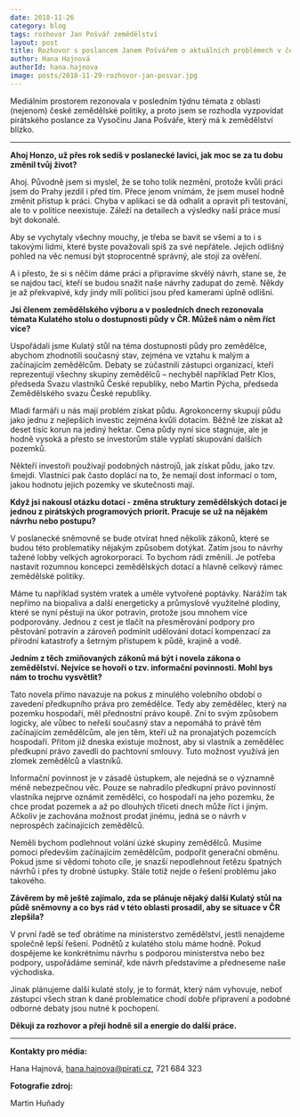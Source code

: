 ```yaml
---
date: 2018-11-26
category: blog
tags: rozhovor Jan Pošvář zemědělství
layout: post
title: Rozhovor s poslancem Janem Pošvářem o aktuálních problémech v českém zemědělství
author: Hana Hajnová
authorId: hana.hajnova
image: posts/2018-11-29-rozhovor-jan-posvar.jpg
---
```


Mediálním prostorem rezonovala v posledním týdnu témata z oblasti (nejenom) české zemědělské politiky, a proto jsem se rozhodla vyzpovídat pirátského poslance za Vysočinu Jana Pošváře, který má k zemědělství blízko. 

---

**Ahoj Honzo, už přes rok sedíš v poslanecké lavici, jak moc se za tu dobu změnil tvůj život?**

Ahoj. Původně jsem si myslel, že se toho tolik nezmění, protože kvůli práci jsem do Prahy jezdil i před tím. Přece jenom vnímám, že jsem musel hodně změnit přístup k práci. Chyba v aplikaci se dá odhalit a opravit při testování, ale to v politice neexistuje. Záleží na detailech a výsledky naší práce musí být dokonalé. 

Aby se vychytaly všechny mouchy, je třeba se bavit se všemi a to i s takovými lidmi, které byste považovali spíš za své nepřátele. Jejich odlišný pohled na věc nemusí být stoprocentně správný, ale stojí za ověření. 

A i přesto, že si s něčím dáme práci a připravíme skvělý návrh, stane se, že se najdou tací, kteří se budou snažit naše návrhy zadupat do země. Někdy je až překvapivé, kdy jindy milí politici jsou před kamerami úplně odlišní. 

**Jsi členem zemědělského výboru a v posledních dnech rezonovala témata Kulatého stolu o dostupnosti půdy v ČR. Můžeš nám o něm říct více?**

Uspořádali jsme Kulatý stůl na téma dostupnosti půdy pro zemědělce, abychom zhodnotili současný stav, zejména ve vztahu k malým a začínajícím zemědělcům. Debaty se zúčastnili zástupci organizací, kteří reprezentují všechny skupiny zemědělců – nechyběl například Petr Klos, předseda Svazu vlastníků České republiky, nebo Martin Pýcha, předseda Zemědělského svazu České republiky. 

Mladí farmáři u nás mají problém získat půdu. Agrokoncerny skupují půdu jako jednu z nejlepších investic zejména kvůli dotacím. Běžně lze získat až deset tisíc korun na jediný hektar. Cena půdy nyní sice stagnuje, ale je hodně vysoká a přesto se investorům stále vyplatí skupování dalších pozemků. 

Někteří investoři používají podobných nástrojů, jak získat půdu, jako tzv. šmejdi. Vlastníci pak často doplácí na to, že nemají dost informací o tom, jakou hodnotu jejich pozemky ve skutečnosti mají.

**Když jsi nakousl otázku dotací - změna struktury zemědělských dotací je jednou z pirátských programových priorit. Pracuje se už na nějakém návrhu nebo postupu?**

V poslanecké sněmovně se bude otvírat hned několik zákonů, které se budou této problematiky nějakým způsobem dotýkat. Zatím jsou to návrhy tažené lobby velkých agrokorporací. To bychom rádi změnili. Je potřeba nastavit rozumnou koncepci zemědělských dotací a hlavně celkový rámec zemědělské politiky. 

Máme tu například systém vratek a uměle vytvořené poptávky. Narážím tak nepřímo na biopaliva a další energeticky a průmyslově využitelné plodiny, které se nyní pěstují na úkor potravin, protože jsou mnohem více podporovány. Jednou z cest je tlačit na přesměrování podpory pro pěstování potravin a zároveň podmínit udělování dotací kompenzací za přírodní katastrofy a šetrným přístupem k půdě, krajině a vodě. 

**Jedním z těch zmiňovaných zákonů má být i novela zákona o zemědělství. Nejvíce se hovoří o tzv. informační povinnosti. Mohl bys nám to trochu vysvětlit?**

Tato novela přímo navazuje na pokus z minulého volebního období o zavedení předkupního práva pro zemědělce. Tedy aby zemědělec, který na pozemku hospodaří, měl přednostní právo koupě. Zní to svým způsobem logicky, ale vůbec to neřeší současný stav a nepomáhá to právě těm začínajícím zemědělcům, ale jen těm, kteří už na pronajatých pozemcích hospodaří. Přitom již dneska existuje možnost, aby si vlastník a zemědělec předkupní právo zavedli do pachtovní smlouvy. Tuto možnost využívá jen zlomek zemědělců a vlastníků. 

Informační povinnost je v zásadě ústupkem, ale nejedná se o významně méně nebezpečnou věc. Pouze se nahradilo předkupní právo povinností vlastníka nejprve oznámit zemědělci, co hospodaří na jeho pozemku, že chce prodat pozemek a až po dlouhých třiceti dnech může říct i jiným. Ačkoliv je zachována možnost prodat jinému, jedná se o návrh v neprospěch začínajících zemědělců.

Neměli bychom podlehnout volání úzké skupiny zemědělců. Musíme pomoci především začínajícím zemědělcům, podpořit generační obměnu. Pokud jsme si vědomi tohoto cíle, je snazší nepodlehnout řetězu špatných návrhů i přes ty drobné ústupky. Stále totiž nejde o řešení problému jako takového.

**Závěrem by mě ještě zajímalo, zda se plánuje nějaký další Kulatý stůl na půdě sněmovny a co bys rád v této oblasti prosadil, aby se situace v ČR zlepšila?**

V první řadě se teď obrátíme na ministerstvo zemědělství, jestli nenajdeme společně lepší řešení. Podnětů z kulatého stolu máme hodně. Pokud dospějeme ke konkrétnímu návrhu s podporou ministerstva nebo bez podpory, uspořádáme seminář, kde návrh představíme a předneseme naše východiska.

Jinak plánujeme další kulaté stoly, je to formát, který nám vyhovuje, neboť zástupci všech stran k dané problematice chodí dobře připravení a podobné odborné debaty jsou nutné k pochopení. 

**Děkuji za rozhovor a přeji hodně sil a energie do další práce.** 

--------------
**Kontakty pro média:**

Hana Hajnová, hana.hajnova@pirati.cz, 721 684 323


**Fotografie zdroj:**

Martin Huňady
